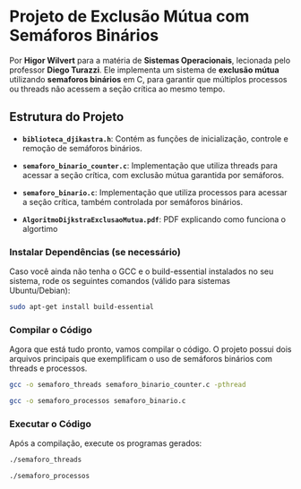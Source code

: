 # Projeto de Exclusão Mútua com Semáforos Binários

Por **Higor Wilvert** para a matéria de **Sistemas Operacionais**, lecionada pelo professor **Diego Turazzi**. Ele implementa um sistema de **exclusão mútua** utilizando **semaforos binários** em C, para garantir que múltiplos processos ou threads não acessem a seção crítica ao mesmo tempo.


## Estrutura do Projeto

- **`biblioteca_djikastra.h`**: 
  Contém as funções de inicialização, controle e remoção de semáforos binários.

- **`semaforo_binario_counter.c`**: 
  Implementação que utiliza threads para acessar a seção crítica, com exclusão mútua garantida por semáforos.

- **`semaforo_binario.c`**: 
  Implementação que utiliza processos para acessar a seção crítica, também controlada por semáforos binários.

- **`AlgoritmoDijkstraExclusaoMutua.pdf`**: 
  PDF explicando como funciona o algortimo 


### Instalar Dependências (se necessário)
Caso você ainda não tenha o GCC e o build-essential instalados no seu sistema, rode os seguintes comandos (válido para sistemas Ubuntu/Debian):
```bash
sudo apt-get install build-essential
```

### Compilar o Código
Agora que está tudo pronto, vamos compilar o código. O projeto possui dois arquivos principais que exemplificam o uso de semáforos binários com threads e processos.
```bash
gcc -o semaforo_threads semaforo_binario_counter.c -pthread
```
```bash
gcc -o semaforo_processos semaforo_binario.c
```

### Executar o Código
Após a compilação, execute os programas gerados:
```bash
./semaforo_threads
```
```bash
./semaforo_processos
```
